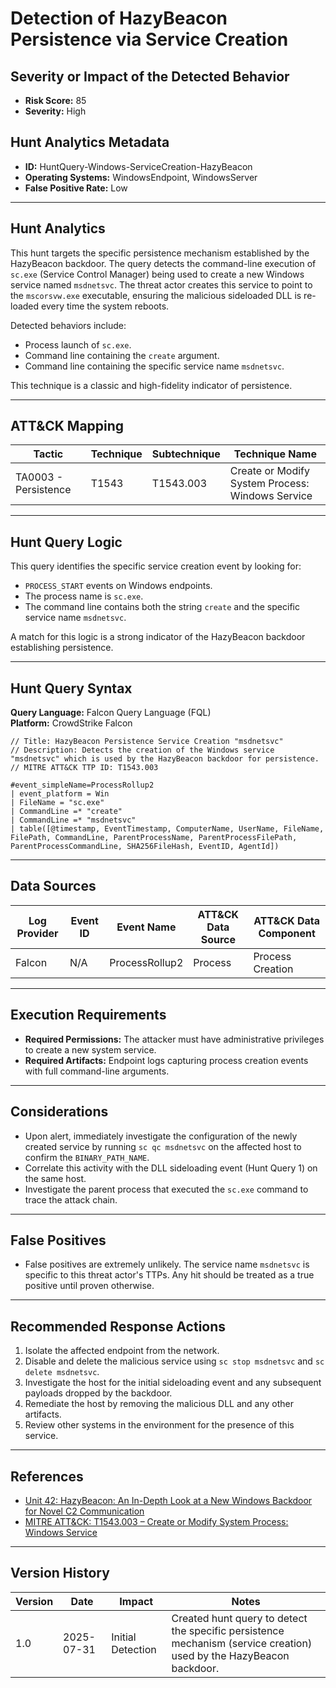 
# Detection of HazyBeacon Persistence via Service Creation

## Severity or Impact of the Detected Behavior
- **Risk Score:** 85
- **Severity:** High

## Hunt Analytics Metadata

- **ID:** HuntQuery-Windows-ServiceCreation-HazyBeacon
- **Operating Systems:** WindowsEndpoint, WindowsServer
- **False Positive Rate:** Low

---

## Hunt Analytics

This hunt targets the specific persistence mechanism established by the HazyBeacon backdoor. The query detects the command-line execution of `sc.exe` (Service Control Manager) being used to create a new Windows service named `msdnetsvc`. The threat actor creates this service to point to the `mscorsvw.exe` executable, ensuring the malicious sideloaded DLL is re-loaded every time the system reboots.

Detected behaviors include:
- Process launch of `sc.exe`.
- Command line containing the `create` argument.
- Command line containing the specific service name `msdnetsvc`.

This technique is a classic and high-fidelity indicator of persistence.

---

## ATT&CK Mapping

| Tactic                        | Technique   | Subtechnique | Technique Name                                 |
|-------------------------------|-------------|--------------|------------------------------------------------|
| TA0003 - Persistence          | T1543       | T1543.003    | Create or Modify System Process: Windows Service |

---

## Hunt Query Logic

This query identifies the specific service creation event by looking for:

- `PROCESS_START` events on Windows endpoints.
- The process name is `sc.exe`.
- The command line contains both the string `create` and the specific service name `msdnetsvc`.

A match for this logic is a strong indicator of the HazyBeacon backdoor establishing persistence.

---

## Hunt Query Syntax

**Query Language:** Falcon Query Language (FQL)  
**Platform:** CrowdStrike Falcon

```fql
// Title: HazyBeacon Persistence Service Creation "msdnetsvc"
// Description: Detects the creation of the Windows service "msdnetsvc" which is used by the HazyBeacon backdoor for persistence.
// MITRE ATT&CK TTP ID: T1543.003

#event_simpleName=ProcessRollup2 
| event_platform = Win
| FileName = "sc.exe"
| CommandLine =* "create"
| CommandLine =* "msdnetsvc"
| table([@timestamp, EventTimestamp, ComputerName, UserName, FileName, FilePath, CommandLine, ParentProcessName, ParentProcessFilePath, ParentProcessCommandLine, SHA256FileHash, EventID, AgentId])
```

---

## Data Sources

| Log Provider | Event ID | Event Name       | ATT&CK Data Source  | ATT&CK Data Component  |
|--------------|----------|------------------|---------------------|------------------------|
| Falcon       | N/A      | ProcessRollup2   | Process             | Process Creation       |

---

## Execution Requirements

- **Required Permissions:** The attacker must have administrative privileges to create a new system service.
- **Required Artifacts:** Endpoint logs capturing process creation events with full command-line arguments.

---

## Considerations

- Upon alert, immediately investigate the configuration of the newly created service by running `sc qc msdnetsvc` on the affected host to confirm the `BINARY_PATH_NAME`.
- Correlate this activity with the DLL sideloading event (Hunt Query 1) on the same host.
- Investigate the parent process that executed the `sc.exe` command to trace the attack chain.

---

## False Positives

- False positives are extremely unlikely. The service name `msdnetsvc` is specific to this threat actor's TTPs. Any hit should be treated as a true positive until proven otherwise.

---

## Recommended Response Actions

1.  Isolate the affected endpoint from the network.
2.  Disable and delete the malicious service using `sc stop msdnetsvc` and `sc delete msdnetsvc`.
3.  Investigate the host for the initial sideloading event and any subsequent payloads dropped by the backdoor.
4.  Remediate the host by removing the malicious DLL and any other artifacts.
5.  Review other systems in the environment for the presence of this service.

---

## References

- [Unit 42: HazyBeacon: An In-Depth Look at a New Windows Backdoor for Novel C2 Communication](https://unit42.paloaltonetworks.com/windows-backdoor-for-novel-c2-communication/)
- [MITRE ATT&CK: T1543.003 – Create or Modify System Process: Windows Service](https://attack.mitre.org/techniques/T1543/003/)

---

## Version History

| Version | Date       | Impact            | Notes                                                                                      |
|---------|------------|-------------------|--------------------------------------------------------------------------------------------|
| 1.0     | 2025-07-31 | Initial Detection | Created hunt query to detect the specific persistence mechanism (service creation) used by the HazyBeacon backdoor. |
